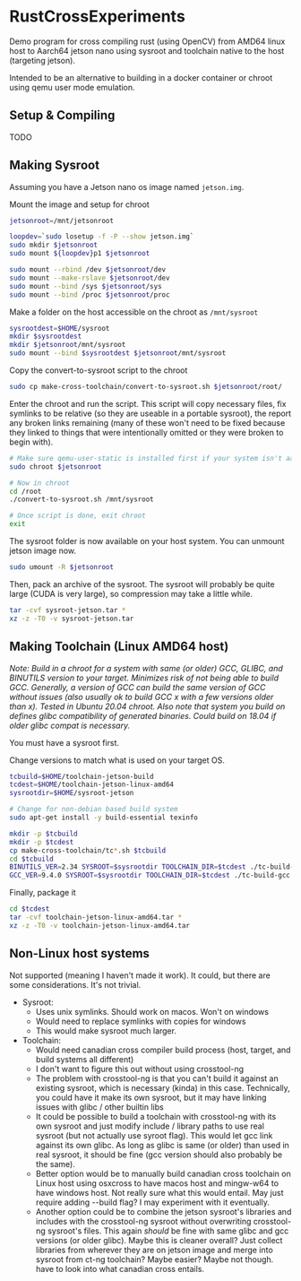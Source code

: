 # RustCrossExperiments

Demo program for cross compiling rust (using OpenCV) from AMD64 linux host to Aarch64 jetson nano using sysroot and toolchain native to the host (targeting jetson).

Intended to be an alternative to building in a docker container or chroot using qemu user mode emulation.

## Setup & Compiling

TODO


## Making Sysroot

Assuming you have a Jetson nano os image named `jetson.img`.

Mount the image and setup for chroot

```sh
jetsonroot=/mnt/jetsonroot

loopdev=`sudo losetup -f -P --show jetson.img`
sudo mkdir $jetsonroot
sudo mount ${loopdev}p1 $jetsonroot

sudo mount --rbind /dev $jetsonroot/dev
sudo mount --make-rslave $jetsonroot/dev
sudo mount --bind /sys $jetsonroot/sys
sudo mount --bind /proc $jetsonroot/proc
```

Make a folder on the host  accessible on the chroot as `/mnt/sysroot`

```sh
sysrootdest=$HOME/sysroot
mkdir $sysrootdest
mkdir $jetsonroot/mnt/sysroot
sudo mount --bind $sysrootdest $jetsonroot/mnt/sysroot
```

Copy the convert-to-sysroot script to the chroot

```sh
sudo cp make-cross-toolchain/convert-to-sysroot.sh $jetsonroot/root/
```

Enter the chroot and run the script. This script will copy necessary files, fix symlinks to be relative (so they are useable in a portable sysroot), the report any broken links remaining (many of these won't need to be fixed because they linked to things that were intentionally omitted or they were broken to begin with).

```sh
# Make sure qemu-user-static is installed first if your system isn't aarch64
sudo chroot $jetsonroot

# Now in chroot
cd /root
./convert-to-sysroot.sh /mnt/sysroot

# Once script is done, exit chroot
exit
```

The sysroot folder is now available on your host system. You can unmount jetson image now.

```sh
sudo umount -R $jetsonroot
```

Then, pack an archive of the sysroot. The sysroot will probably be quite large (CUDA is very large), so compression may take a little while.

```sh
tar -cvf sysroot-jetson.tar *
xz -z -T0 -v sysroot-jetson.tar
```


## Making Toolchain (Linux AMD64 host)

*Note: Build in a chroot for a system with same (or older) GCC, GLIBC, and BINUTILS version to your target. Minimizes risk of not being able to build GCC. Generally, a version of GCC can build the same version of GCC without issues (also usually ok to build GCC x with a few versions older than x). Tested in Ubuntu 20.04 chroot. Also note that system you build on defines glibc compatibility of generated binaries. Could build on 18.04 if older glibc compat is necessary.*

You must have a sysroot first.

Change versions to match what is used on your target OS.

```sh
tcbuild=$HOME/toolchain-jetson-build
tcdest=$HOME/toolchain-jetson-linux-amd64
sysrootdir=$HOME/sysroot-jetson

# Change for non-debian based build system
sudo apt-get install -y build-essential texinfo

mkdir -p $tcbuild
mkdir -p $tcdest
cp make-cross-toolchain/tc*.sh $tcbuild
cd $tcbuild
BINUTILS_VER=2.34 SYSROOT=$sysrootdir TOOLCHAIN_DIR=$tcdest ./tc-build-binutils.sh
GCC_VER=9.4.0 SYSROOT=$sysrootdir TOOLCHAIN_DIR=$tcdest ./tc-build-gcc.sh
```

Finally, package it

```sh
cd $tcdest
tar -cvf toolchain-jetson-linux-amd64.tar *
xz -z -T0 -v toolchain-jetson-linux-amd64.tar
```

## Non-Linux host systems

Not supported (meaning I haven't made it work). It could, but there are some considerations. It's not trivial.

- Sysroot:
    - Uses unix symlinks. Should work on macos. Won't on windows
    - Would need to replace symlinks with copies for windows
    - This would make sysroot much larger.
- Toolchain:
    - Would need canadian cross compiler build process (host, target, and build systems all different)
    - I don't want to figure this out without using crosstool-ng
    - The problem with crosstool-ng is that you can't build it against an existing sysroot, which is necessary (kinda) in this case. Technically, you could have it make its own sysroot, but it may have linking issues with glibc / other builtin libs
    - It could be possible to build a toolchain with crosstool-ng with its own sysroot and just modify include / library paths to use real sysroot (but not actually use syroot flag). This would let gcc link against its own glibc. As long as glibc is same (or older) than used in real sysroot, it should be fine (gcc version should also probably be the same).
    - Better option would be to manually build canadian cross toolchain on Linux host using osxcross to have macos host and mingw-w64 to have windows host. Not really sure what this would entail. May just require adding --build flag? I may experiment with it eventually.
    - Another option could be to combine the jetson sysroot's libraries and includes with the crosstool-ng sysroot without overwriting crosstool-ng sysroot's files. This again *should* be fine with same glibc and gcc versions (or older glibc). Maybe this is cleaner overall? Just collect libraries from wherever they are on jetson image and merge into sysroot from ct-ng toolchain? Maybe easier? Maybe not though. have to look into what canadian cross entails.
